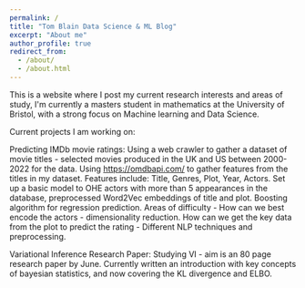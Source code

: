 ```yaml
---
permalink: /
title: "Tom Blain Data Science & ML Blog"
excerpt: "About me"
author_profile: true
redirect_from:
  - /about/
  - /about.html
---
```


This is a website where I post my current research interests and areas of study,
I'm currently a masters student in mathematics at the University of Bristol, with a strong focus on Machine learning and Data Science.

Current projects I am working on:

Predicting IMDb movie ratings: Using a web crawler to gather a dataset of movie titles - selected movies produced in the UK and US between 2000-2022 for the data. Using https://omdbapi.com/ to gather features from the titles in my dataset.
Features include: Title, Genres, Plot, Year, Actors.
Set up a basic model to OHE actors with more than 5 appearances in the database, preprocessed Word2Vec embeddings of title and plot. Boosting algorithm for regression prediction.
Areas of difficulty - How can we best encode the actors - dimensionality reduction. How can we get the key data from the plot to predict the rating - Different NLP techniques and preprocessing.

Variational Inference Research Paper:
Studying VI - aim is an 80 page research paper by June. Currently written an introduction with key concepts of bayesian statistics, and now covering the KL divergence and ELBO.
